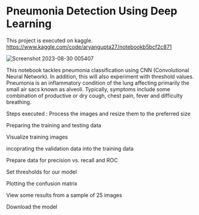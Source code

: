 # Pneumonia Detection Using Deep Learning
This project is executed on kaggle. 
https://www.kaggle.com/code/aryangupta27/notebookb5bcf2c871

![Screenshot 2023-08-30 005407](https://github.com/AryanGupta2708/Pneumonia-Detection-Using-Deep-Learning/assets/111694369/821c66f7-2063-4234-ae9d-18c194efece2)

This notebook tackles pneumonia classification using CNN (Convolutional Neural Network). In addition, this will also experiment with threshold values.
Pneumonia is an inflammatory condition of the lung affecting primarily the small air sacs known as alveoli. Typically, symptoms include some combination of productive or dry cough, chest pain, fever and difficulty breathing.

Steps executed :
Process the images and resize them to the preferred size

Preparing the training and testing data

Visualize training images

incoprating the validation data into the training data

Prepare data for precision vs. recall and ROC

Set thresholds for our model

Plotting the confusion matrix

View some results from a sample of 25 images

Download the model


